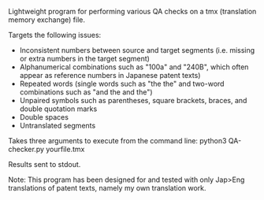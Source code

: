 Lightweight program for performing various QA checks on a tmx (translation memory exchange) file.

Targets the following issues:
  - Inconsistent numbers between source and target segments (i.e. missing or extra numbers in the target segment)
  - Alphanumerical combinations such as "100a" and "240B", which often appear as reference numbers in Japanese patent texts)
  - Repeated words (single words such as "the the" and two-word combinations such as "and the and the")
  - Unpaired symbols such as parentheses, square brackets, braces, and double quotation marks
  - Double spaces
  - Untranslated segments

Takes three arguments to execute from the command line:
  python3 QA-checker.py yourfile.tmx

Results sent to stdout.

Note:
This program has been designed for and tested with only Jap>Eng translations of patent texts, namely my own translation work.
